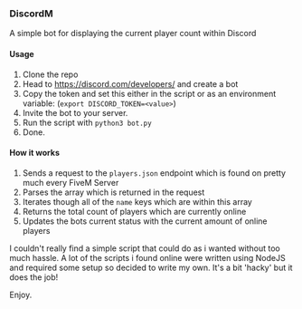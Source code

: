 ### DiscordM 
A simple bot for displaying the current player count within Discord

#### Usage
1. Clone the repo
2. Head to https://discord.com/developers/ and create a bot
3. Copy the token and set this either in the script or as an environment variable: (`export DISCORD_TOKEN=<value>`)
4. Invite the bot to your server.
5. Run the script with `python3 bot.py`
6. Done.

#### How it works
1. Sends a request to the `players.json` endpoint which is found on pretty much every FiveM Server
2. Parses the array which is returned in the request
3. Iterates though all of the `name` keys which are within this array
4. Returns the total count of players which are currently online
5. Updates the bots current status with the current amount of online players

I couldn't really find a simple script that could do as i wanted without too much hassle. A lot of the scripts i found online were written using NodeJS and required some setup so decided to write my own. It's a bit 'hacky' but it does the job!

Enjoy.
